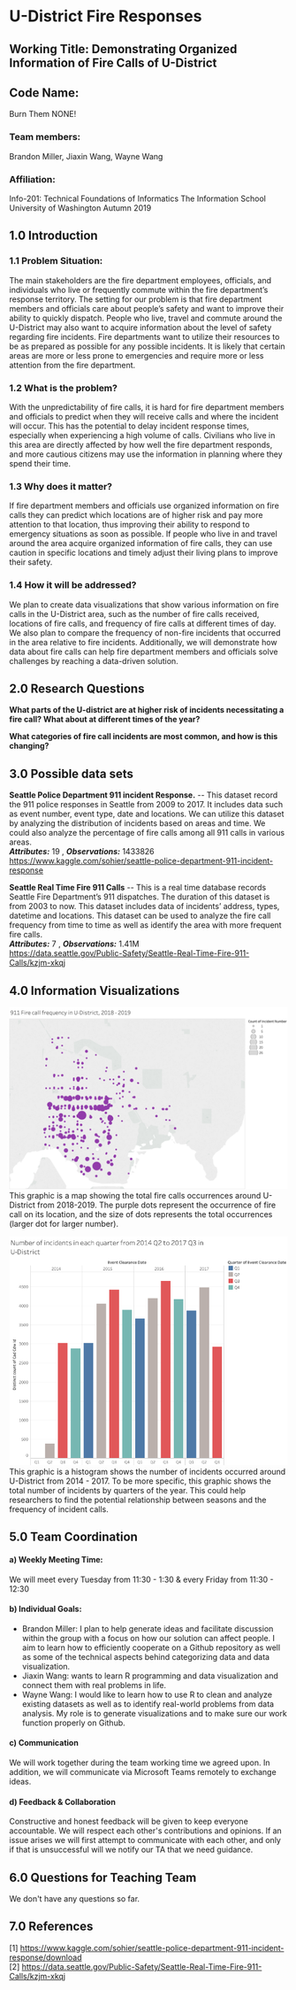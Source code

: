 # U-District Fire Responses
## Working Title: Demonstrating Organized Information of Fire Calls of U-District 
## Code Name:
Burn Them NONE!

### Team members:
Brandon Miller, Jiaxin Wang, Wayne Wang

### Affiliation:
Info-201: Technical Foundations of Informatics
The Information School
University of Washington
Autumn 2019

## 1.0 Introduction
### 1.1 Problem Situation:
The main stakeholders are the fire department employees, officials, and individuals who live or frequently commute within the fire department’s response territory. The setting for our problem is that fire department members and officials care about people’s safety and want to improve their ability to quickly dispatch. People who live, travel and commute around the U-District may also want to acquire information about the level of safety regarding fire incidents. Fire departments want to utilize their resources to be as prepared as possible for any possible incidents. It is likely that certain areas are more or less prone to emergencies and require more or less attention from the fire department.

### 1.2 What is the problem?
With the unpredictability of fire calls, it is hard for fire department members and officials to predict when they will receive calls and where the incident will occur. This has the potential to delay incident response times, especially when experiencing a high volume of calls. Civilians who live in this area are directly affected by how well the fire department responds, and more cautious citizens may use the information in planning where they spend their time.

### 1.3 Why does it matter?
If fire department members and officials use organized information on fire calls they can predict which locations are of higher risk and pay more attention to that location, thus improving their ability to respond to emergency situations as soon as possible. If people who live in and travel around the area acquire organized information of fire calls, they can use caution in specific locations and timely adjust their living plans to improve their safety.

### 1.4 How it will be addressed?
We plan to create data visualizations that show various information on fire calls in the U-District area, such as the number of fire calls received, locations of fire calls, and frequency of fire calls at different times of day. We also plan to compare the frequency of non-fire incidents that occurred in the area relative to fire incidents. Additionally, we will demonstrate how data about fire calls can help fire department members and officials solve challenges by reaching a data-driven solution.

## 2.0 Research Questions
**What parts of the U-district are at higher risk of incidents necessitating a fire call? What about at different times of the year?**

**What categories of fire call incidents are most common, and how is this changing?**

## 3.0 Possible data sets
**Seattle Police Department 911 incident Response.** -- This dataset record the 911 police responses in Seattle from 2009 to 2017. It includes data such as event number, event type, date and locations. We can utilize this dataset by analyzing the distribution of incidents based on areas and time. We could also analyze the percentage of fire calls among all 911 calls in various areas.  
_**Attributes:**_ 19 , _**Observations:**_ 1433826  
<https://www.kaggle.com/sohier/seattle-police-department-911-incident-response>

**Seattle Real Time Fire 911 Calls** -- This is a real time database records Seattle Fire Department’s 911 dispatches. The duration of this dataset is from 2003 to now. This dataset includes data of incidents’ address, types, datetime and locations. This dataset can be used to analyze the fire call frequency from time to time as well as identify the area with more frequent fire calls.  
_**Attributes:**_ 7 , _**Observations:**_  1.41M  
<https://data.seattle.gov/Public-Safety/Seattle-Real-Time-Fire-911-Calls/kzjm-xkqj>

## 4.0 Information Visualizations
![Fire Call Frequency Map](Data-Visualization/fire-call-frequency.png)
This graphic is a map showing the total fire calls occurrences around U-District from 2018-2019. The purple dots represent the occurrence of fire call on its location, and the size of dots represents the total occurrences (larger dot for larger number).  

![Number of Incidents Calls, Histogram](Data-Visualization/number-incidents-UDistrict.png)
This graphic is a histogram shows the number of incidents occurred around U-District from 2014 - 2017. To be more specific, this graphic shows the total number of incidents by quarters of the year. This could help researchers to find the potential relationship between seasons and the frequency of incident calls.

## 5.0 Team Coordination
#### a) Weekly Meeting Time:
We will meet every Tuesday from 11:30 - 1:30 & every Friday from 11:30 - 12:30  

#### b) Individual Goals:
* Brandon Miller: I plan to help generate ideas and facilitate discussion within the group with a focus on how our solution can affect people. I aim to learn how to efficiently cooperate on a Github repository as well as some of the technical aspects behind categorizing data and data visualization.
* Jiaxin Wang: wants to learn R programming and data visualization and connect them with real problems in life.  
* Wayne Wang: I would like to learn how to use R to clean and analyze existing datasets as well as to identify real-world problems from data analysis. My role is to generate visualizations and to make sure our work function properly on Github.

#### c) Communication
We will work together during the team working time we agreed upon. In addition, we will communicate via Microsoft Teams remotely to exchange ideas.  

#### d) Feedback & Collaboration
Constructive and honest feedback will be given to keep everyone accountable. We will respect each other's contributions and opinions. If an issue arises we will first attempt to communicate with each other, and only if that is unsuccessful will we notify our TA that we need guidance.

## 6.0 Questions for Teaching Team
We don't have any questions so far.

## 7.0 References
[1] <https://www.kaggle.com/sohier/seattle-police-department-911-incident-response/download>  
[2] <https://data.seattle.gov/Public-Safety/Seattle-Real-Time-Fire-911-Calls/kzjm-xkqj>
